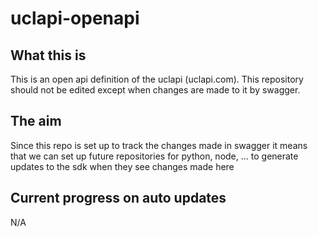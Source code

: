 # uclapi-openapi

## What this is

This is an open api definition of the uclapi (uclapi.com). This repository should not be edited except when changes are made to it by swagger.

## The aim

Since this repo is set up to track the changes made in swagger it means that we can set up future repositories for python, node, ... to generate updates to the sdk when they see changes made here

## Current progress on auto updates

N/A
